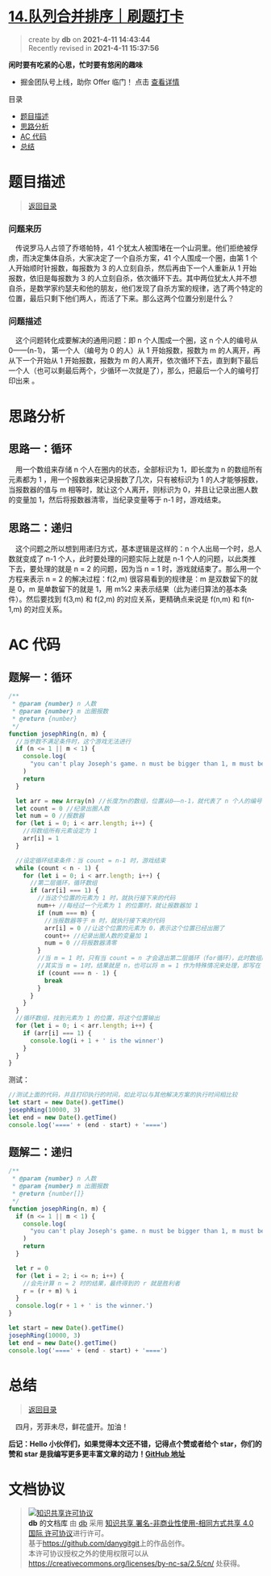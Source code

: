 # [14.队列合并排序｜刷题打卡](https://github.com/danygitgit/document-library)

> create by **db** on **2021-4-11 14:43:44**  
> Recently revised in **2021-4-11 15:37:56**

**闲时要有吃紧的心思，忙时要有悠闲的趣味**

- 掘金团队号上线，助你 Offer 临门！ 点击 [查看详情](https://juejin.cn/offer)

<a id="catalog">目录</a>

- [题目描述](#preface)
- [思路分析](#main-body)
- [AC 代码](#main-body2)
- [总结](#summary)

# <a  id="preface">题目描述</a>

> [返回目录](#catalog)

### 问题来历

&emsp;传说罗马人占领了乔塔帕特，41 个犹太人被围堵在一个山洞里。他们拒绝被俘虏，而决定集体自杀，大家决定了一个自杀方案，41 个人围成一个圈，由第 1 个人开始顺时针报数，每报数为 3 的人立刻自杀，然后再由下一个人重新从 1 开始报数，依旧是每报数为 3 的人立刻自杀，依次循环下去。其中两位犹太人并不想自杀，是数学家约瑟夫和他的朋友，他们发现了自杀方案的规律，选了两个特定的位置，最后只剩下他们两人，而活了下来。那么这两个位置分别是什么？

### 问题描述

&emsp;这个问题转化成要解决的通用问题：即 n 个人围成一个圈，这 n 个人的编号从 0——(n-1)， 第一个人（编号为 0 的人）从 1 开始报数，报数为 m 的人离开，再从下一个开始从 1 开始报数，报数为 m 的人离开，依次循环下去，直到剩下最后一个人（也可以剩最后两个，少循环一次就是了），那么，把最后一个人的编号打印出来 。

# <a  id="main-body">思路分析</a>

## 思路一：循环

&emsp;用一个数组来存储 n 个人在圈内的状态，全部标识为 1，即长度为 n 的数组所有元素都为 1 ，用一个报数器来记录报数了几次，只有被标识为 1 的人才能够报数，当报数器的值与 m 相等时，就让这个人离开，则标识为 0，并且让记录出圈人数的变量加 1，然后将报数器清零，当纪录变量等于 n-1 时，游戏结束。

## 思路二：递归

&emsp;这个问题之所以想到用递归方式，基本逻辑是这样的：n 个人出局一个时，总人数就变成了 n-1 个人，此时要处理的问题实际上就是 n-1 个人的问题，以此类推下去，要处理的就是 n = 2 的问题，因为当 n = 1 时，游戏就结束了。那么用一个方程来表示 n = 2 的解决过程：f(2,m) 很容易看到的规律是：m 是双数留下的就是 0，m 是单数留下的就是 1，用 m%2 来表示结果（此为递归算法的基本条件）。然后要找到 f(3,m) 和 f(2,m) 的对应关系，更精确点来说是 f(n,m) 和 f(n-1,m) 的对应关系。

# <a  id="main-body2">AC 代码</a>

## 题解一：循环

```js
/**
 * @param {number} n 人数
 * @param {number} m 出圈报数
 * @return {number}
 */
function josephRing(n, m) {
  //当参数不满足条件时，这个游戏无法进行
  if (n <= 1 || m < 1) {
    console.log(
      "you can't play Joseph's game. n must be bigger than 1, m must be bigger than 0"
    )
    return
  }

  let arr = new Array(n) //长度为n的数组，位置从0——n-1，就代表了 n 个人的编号
  let count = 0 //纪录出圈人数
  let num = 0 //报数器
  for (let i = 0; i < arr.length; i++) {
    //将数组所有元素设定为 1
    arr[i] = 1
  }

  //设定循环结束条件：当 count = n-1 时，游戏结束
  while (count < n - 1) {
    for (let i = 0; i < arr.length; i++) {
      //第二层循环，循环数组
      if (arr[i] === 1) {
        //当这个位置的元素为 1 时，就执行接下来的代码
        num++ //每经过一个元素为 1 的位置时，就让报数器加 1
        if (num === m) {
          //当报数器等于 m 时，就执行接下来的代码
          arr[i] = 0 //让这个位置的元素为 0，表示这个位置已经出圈了
          count++ //纪录出圈人数的变量加 1
          num = 0 //将报数器清零
        }
        //当 m = 1 时，只有当 count = n 才会退出第二层循环（for循环），此时数组内的所有元素都变为了 0，为了避免这个问题，必须要有这个 if 判断句，达到特定条件时强制退出
        //其实当 m = 1时，结果就是 n，也可以将 m = 1 作为特殊情况来处理，即写在 while 循环以外，如此 m = 1 时就不会进入循环
        if (count === n - 1) {
          break
        }
      }
    }
  }
  //循环数组，找到元素为 1 的位置，将这个位置输出
  for (let i = 0; i < arr.length; i++) {
    if (arr[i] === 1) {
      console.log(i + 1 + ' is the winner')
    }
  }
}
```

测试：

```js
//测试上面的代码，并且打印执行的时间，如此可以与其他解决方案的执行时间相比较
let start = new Date().getTime()
josephRing(10000, 3)
let end = new Date().getTime()
console.log('====' + (end - start) + '====')
```

## 题解二：递归

```js
/**
 * @param {number} n 人数
 * @param {number} m 出圈报数
 * @return {number[]}
 */
function josephRing(n, m) {
  if (n <= 1 || m < 1) {
    console.log(
      "you can't play Joseph's game. n must be bigger than 1, m must be bigger than 0"
    )
    return
  }

  let r = 0
  for (let i = 2; i <= n; i++) {
    //会先计算 n = 2 时的结果，最终得到的 r 就是胜利者
    r = (r + m) % i
  }
  console.log(r + 1 + ' is the winner.')
}

let start = new Date().getTime()
josephRing(10000, 3)
let end = new Date().getTime()
console.log('====' + (end - start) + '====')
```

<!-- ```js
 /**
   * 递归
   */
    function king($arr, $n, $i) {
      if (count($arr) == 1) {
        return $arr;
      }
      foreach($arr as $k=> $v)
      {
        if ($i == $n) {
          array_shift($arr);
          $i = 1; // 重新开始
        } else {
          $of1 = array_shift($arr);
          array_push($arr, $of1);
          $i++;  // 指针移动
        }
        return king($arr, $n, $i);

      }
    }

``` -->

# <a  id="summary">总结</a>

> [返回目录](#catalog)

&emsp;四月，芳菲未尽，鲜花盛开。加油！

**后记：Hello 小伙伴们，如果觉得本文还不错，记得点个赞或者给个 star，你们的赞和 star 是我编写更多更丰富文章的动力！[GitHub 地址](https://github.com/danygitgit/document-library)**

# 文档协议

> <a rel="license" href="http://creativecommons.org/licenses/by-nc-sa/4.0/"><img alt="知识共享许可协议" style="border-width:0" src="https://user-gold-cdn.xitu.io/2018/12/23/167d9537f3e29c99?w=88&h=31&f=png&s=1888" /></a><br /><a xmlns:dct="http://purl.org/dc/terms/" property="dct:title">**db** 的文档库</a> 由 <a xmlns:cc="http://creativecommons.org/ns#" href="db" property="cc:attributionName" rel="cc:attributionURL">db</a> 采用 <a rel="license" href="http://creativecommons.org/licenses/by-nc-sa/4.0/">知识共享 署名-非商业性使用-相同方式共享 4.0 国际 许可协议</a>进行许可。<br />基于<a xmlns:dct="http://purl.org/dc/terms/" href="https://github.com/danygitgit" rel="dct:source">https://github.com/danygitgit</a>上的作品创作。<br />本许可协议授权之外的使用权限可以从 <a xmlns:cc="http://creativecommons.org/ns#" href="https://creativecommons.org/licenses/by-nc-sa/2.5/cn/" rel="cc:morePermissions">https://creativecommons.org/licenses/by-nc-sa/2.5/cn/</a> 处获得。
